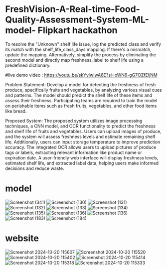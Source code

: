 # FreshVision-A-Real-time-Food-Quality-Assessment-System-ML-model- Flipkart hackathon 
To resolve the "Unknown" shelf life issue, log the predicted class and verify its match with the shelf_life_class_days mapping. If there's a mismatch, update the mapping. Alternatively, simplify the process by eliminating the second model and directly map freshness_label to shelf life using a predefined dictionary.



#live demo video : https://youtu.be/skYviwIwA6E?si=oWN6-gG7OZfEIjNM

Problem Statement:
Develop a model for detecting the freshness of fresh produce, specifically fruits and vegetables,
by analyzing various visual cues and patterns. The model should predict the shelf life of these 
items and assess their freshness. Participating teams are required to train the model on perishable
items such as fresh fruits, vegetables, and other food items like bread.

Proposed System: 
The proposed system utilizes image processing techniques, a CNN model, and OCR functionality to predict 
the freshness and shelf life of fruits and vegetables. Users can upload images of produce, and the system
will assess freshness levels and estimate remaining shelf life. Additionally, users can input storage temperature
to improve prediction accuracy. The integrated OCR allows users to upload pictures of produce tags or labels, 
extracting relevant information like product name or expiration date. A user-friendly web interface will display 
freshness levels, estimated shelf life, and extracted label data, helping users make informed decisions and reduce waste.

# model
![Screenshot (341)](https://github.com/user-attachments/assets/3dc1ff49-3c74-4da8-828a-67de5da9c8df)
![Screenshot (130)](https://github.com/user-attachments/assets/931d56c7-cc7d-4661-81e8-6624ca2e7d11)
![Screenshot (131)](https://github.com/user-attachments/assets/133eeca5-ff2a-4acb-b219-101273a739fa)
![Screenshot (132)](https://github.com/user-attachments/assets/a799cbff-64d0-4620-a25c-af9c3110ff29)
![Screenshot (133)](https://github.com/user-attachments/assets/546193a8-4af0-4de4-880d-530bb741067d)
![Screenshot (134)](https://github.com/user-attachments/assets/f8e06663-229c-49f0-8266-a020e31a1da5)
![Screenshot (135)](https://github.com/user-attachments/assets/77a7d19c-f6d9-458a-bfd4-14dcfa49fecb)
![Screenshot (136)](https://github.com/user-attachments/assets/f14d8deb-1d08-4747-9935-ce7e910208d2)
![Screenshot (136)](https://github.com/user-attachments/assets/35a37d9e-4a52-4062-9d42-a9e8932f3fe0)
![Screenshot (183)](https://github.com/user-attachments/assets/358aff62-1d55-4856-83e7-1fd5d8100fd6)
![Screenshot (184)](https://github.com/user-attachments/assets/cf5c3dbb-47c8-43cf-8138-06fa10f61fff)
# website
![Screenshot 2024-10-20 115607](https://github.com/user-attachments/assets/e54fccc0-12d7-4ba2-a531-0e6ecb59f6a3)
![Screenshot 2024-10-20 115520](https://github.com/user-attachments/assets/f4ac30da-12f6-4295-bb2b-1d1500c24b74)
![Screenshot 2024-10-20 115402](https://github.com/user-attachments/assets/b17c2291-daed-48dc-93b7-052d4ea764e5)
![Screenshot 2024-10-20 115414](https://github.com/user-attachments/assets/f47015d4-bf66-42ad-ba31-4aef58e0b188)
![Screenshot 2024-10-20 115318](https://github.com/user-attachments/assets/4896df39-cb87-4402-8dc7-b6a7af25edf5)
![Screenshot 2024-10-20 115333](https://github.com/user-attachments/assets/b7517a6f-060b-425c-90b0-2c022bf79e41)
